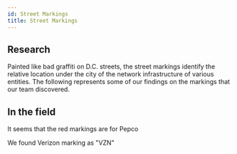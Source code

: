 ```yaml
---
id: Street Markings
title: Street Markings
---
```


## Research
Painted like bad graffiti on D.C. streets, the street markings identify the relative location under the city of the network infrastructure of various entities.  The following represents some of our findings on the markings that our team discovered. 

## In the field
It seems that the red markings are for Pepco

We found Verizon marking as "VZN"